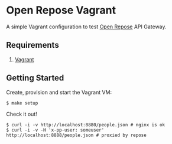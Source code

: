 # Open Repose Vagrant

A simple Vagrant configuration to test [Open Repose](http://openrepose.org/) API Gateway.

## Requirements

1. [Vagrant](https://www.vagrantup.com/)

## Getting Started

Create, provision and start the Vagrant VM:

    $ make setup

Check it out!

    $ curl -i -v http://localhost:8880/people.json # nginx is ok
    $ curl -i -v -H 'x-pp-user: someuser' http://localhost:8888/people.json # proxied by repose